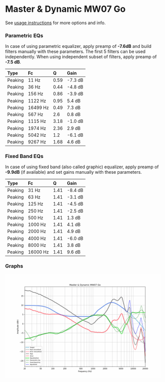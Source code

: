 # Master & Dynamic MW07 Go
See [usage instructions](https://github.com/jaakkopasanen/AutoEq#usage) for more options and info.

### Parametric EQs
In case of using parametric equalizer, apply preamp of **-7.6dB** and build filters manually
with these parameters. The first 5 filters can be used independently.
When using independent subset of filters, apply preamp of **-7.5 dB**.

| Type    | Fc       |    Q | Gain    |
|:--------|:---------|:-----|:--------|
| Peaking | 11 Hz    | 0.59 | -7.3 dB |
| Peaking | 36 Hz    | 0.44 | -4.8 dB |
| Peaking | 156 Hz   | 0.86 | -3.9 dB |
| Peaking | 1122 Hz  | 0.95 | 5.4 dB  |
| Peaking | 16499 Hz | 0.49 | 7.3 dB  |
| Peaking | 567 Hz   | 2.6  | 0.8 dB  |
| Peaking | 1115 Hz  | 3.18 | -1.0 dB |
| Peaking | 1974 Hz  | 2.36 | 2.9 dB  |
| Peaking | 5042 Hz  | 1.2  | -6.1 dB |
| Peaking | 9267 Hz  | 1.68 | 4.6 dB  |

### Fixed Band EQs
In case of using fixed band (also called graphic) equalizer, apply preamp of **-9.9dB**
(if available) and set gains manually with these parameters.

| Type    | Fc       |    Q | Gain    |
|:--------|:---------|:-----|:--------|
| Peaking | 31 Hz    | 1.41 | -8.4 dB |
| Peaking | 63 Hz    | 1.41 | -3.1 dB |
| Peaking | 125 Hz   | 1.41 | -4.5 dB |
| Peaking | 250 Hz   | 1.41 | -2.5 dB |
| Peaking | 500 Hz   | 1.41 | 1.3 dB  |
| Peaking | 1000 Hz  | 1.41 | 4.1 dB  |
| Peaking | 2000 Hz  | 1.41 | 4.9 dB  |
| Peaking | 4000 Hz  | 1.41 | -6.0 dB |
| Peaking | 8000 Hz  | 1.41 | 3.8 dB  |
| Peaking | 16000 Hz | 1.41 | 9.6 dB  |

### Graphs
![](./Master%20&%20Dynamic%20MW07%20Go.png)